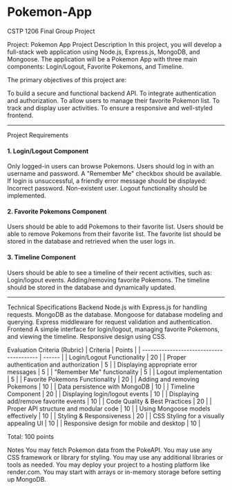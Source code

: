 # Pokemon-App

CSTP 1206 Final Group Project

Project: Pokemon App
Project Description
In this project, you will develop a full-stack web application using Node.js, Express.js, MongoDB, and Mongoose. The application will be a Pokemon App with three main components: Login/Logout, Favorite Pokemons, and Timeline.

The primary objectives of this project are:

To build a secure and functional backend API.
To integrate authentication and authorization.
To allow users to manage their favorite Pokemon list.
To track and display user activities.
To ensure a responsive and well-styled frontend.

---

Project Requirements
#### 1. Login/Logout Component

Only logged-in users can browse Pokemons.
Users should log in with an username and password.
A "Remember Me" checkbox should be available.
If login is unsuccessful, a friendly error message should be displayed:
Incorrect password.
Non-existent user.
Logout functionality should be implemented.

#### 2. Favorite Pokemons Component

Users should be able to add Pokemons to their favorite list.
Users should be able to remove Pokemons from their favorite list.
The favorite list should be stored in the database and retrieved when the user logs in.

#### 3. Timeline Component

Users should be able to see a timeline of their recent activities, such as:
Login/logout events.
Adding/removing favorite Pokemons.
The timeline should be stored in the database and dynamically updated.

---

Technical Specifications
Backend
Node.js with Express.js for handling requests.
MongoDB as the database.
Mongoose for database modeling and querying.
Express middleware for request validation and authentication.
Frontend
A simple interface for login/logout, managing favorite Pokemons, and viewing the timeline.
Responsive design using CSS.
 
Evaluation Criteria (Rubric)
| Criteria                                 | Points |
| ---------------------------------------- | ------ |
| Login/Logout Functionality               | 20     |
| Proper authentication and authorization  | 5      |
| Displaying appropriate error messages    | 5      |
| "Remember Me" functionality              | 5      |
| Logout implementation                    | 5      |
| Favorite Pokemons Functionality          | 20     |
| Adding and removing Pokemons             | 10     |
| Data persistence with MongoDB            | 10     |
| Timeline Component                       | 20     |
| Displaying login/logout events           | 10     |
| Displaying add/remove favorite events    | 10     |
| Code Quality & Best Practices            | 20     |
| Proper API structure and modular code    | 10     |
| Using Mongoose models effectively        | 10     |
| Styling & Responsiveness                 | 20     |
| CSS Styling for a visually appealing UI  | 10     |
| Responsive design for mobile and desktop | 10     |

Total: 100 points

Notes
You may fetch Pokemon data from the PokeAPI.
You may use any CSS framework or library for styling.
You may use any additional libraries or tools as needed.
You may deploy your project to a hosting platform like render.com.
You may start with arrays or in-memory storage before setting up MongoDB.
